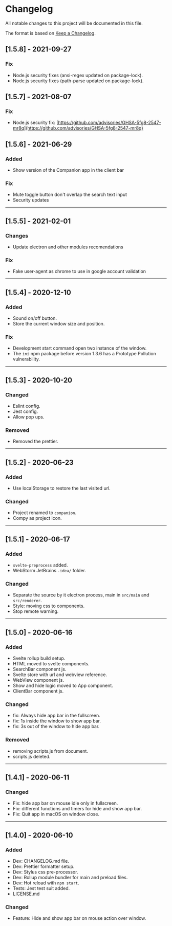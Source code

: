 # Changelog

All notable changes to this project will be documented in this file.

The format is based on [Keep a Changelog](https://keepachangelog.com/en/1.0.0/).

## [1.5.8] - 2021-09-27
### Fix
- Node.js security fixes (ansi-regex updated on package-lock).
- Node.js security fixes (path-parse updated on package-lock).

## [1.5.7] - 2021-08-07
### Fix
- Node.js security fix: [https://github.com/advisories/GHSA-5fg8-2547-mr8q](https://github.com/advisories/GHSA-5fg8-2547-mr8q)

## [1.5.6] - 2021-06-29

### Added
- Show version of the Companion app in the client bar

### Fix
- Mute toggle button don't overlap the search text input
- Security updates

---

## [1.5.5] - 2021-02-01

### Changes
- Update electron and other modules recomendations

### Fix
- Fake user-agent as chrome to use in google account validation

---

## [1.5.4] - 2020-12-10

### Added
- Sound on/off button.
- Store the current window size and position.

### Fix
- Development start command open two instance of the window.
- The `ini` npm package before version 1.3.6 has a Prototype Pollution vulnerability.

---

## [1.5.3] - 2020-10-20

### Changed

- Eslint config.
- Jest config.
- Allow pop ups.

### Removed

- Removed the prettier.


---

## [1.5.2] - 2020-06-23

### Added

- Use localStorage to restore the last visited url.

### Changed

- Project renamed to `companion`.
- Compy as project icon.

---

## [1.5.1] - 2020-06-17

### Added

- `svelte-preprocess` added.
- WebStorm JetBrains `.idea/` folder.

### Changed

- Separate the source by it electron process, main in `src/main` and `src/renderer`.
- Style: moving css to components.
- Stop remote warning.

---

## [1.5.0] - 2020-06-16

### Added

- Svelte rollup build setup.
- HTML moved to svelte components.
- SearchBar component js.
- Svelte store with url and webview reference.
- WebView component js.
- Show and hide logic moved to App component.
- ClientBar component js.

### Changed

- fix: Always hide app bar in the fullscreen.
- fix: 1s inside the window to show app bar.
- fix: 3s out of the window to hide app bar.

### Removed

- removing scripts.js from document.
- scripts.js deleted.

---

## [1.4.1] - 2020-06-11

### Changed

- Fix: hide app bar on mouse idle only in fullscreen.
- Fix: different functions and timers for hide and show app bar.
- Fix: Quit app in macOS on window close.

---

## [1.4.0] - 2020-06-10

### Added

- Dev: CHANGELOG.md file.
- Dev: Prettier formatter setup.
- Dev: Stylus css pre-processor.
- Dev: Rollup module bundler for main and preload files.
- Dev: Hot reload with `npm start`.
- Tests: Jest test suit added.
- LICENSE.md

### Changed

- Feature: Hide and show app bar on mouse action over window.
